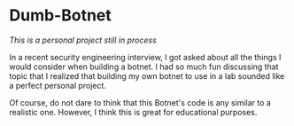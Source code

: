 # Dumb-Botnet
*This is a personal project still in process*

In a recent security engineering interview, I got asked about all the things I would consider when building a botnet. I had so much fun discussing that topic that I realized that building my own botnet to use in a lab sounded like a perfect personal project.

Of course, do not dare to think that this Botnet's code is any similar to a realistic one. However, I think this is great for educational purposes.
